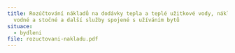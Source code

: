 ```yaml
---
title: Rozúčtování nákladů na dodávky tepla a teplé užitkové vody, nákladů na
  vodné a stočné a další služby spojené s užíváním bytů
situace:
  - bydleni
file: rozuctovani-nakladu.pdf
---
```

